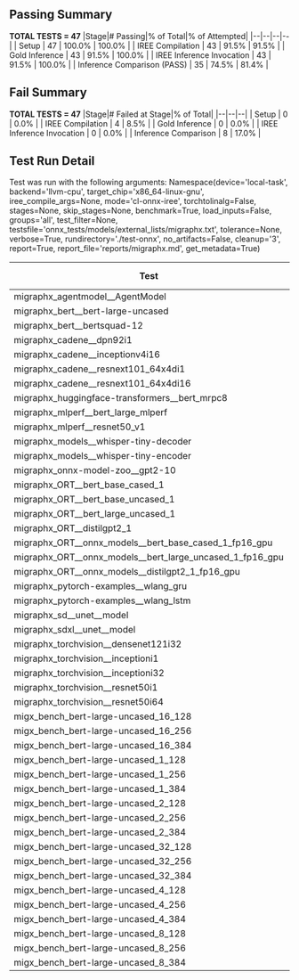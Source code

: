 ## Passing Summary

**TOTAL TESTS = 47**
|Stage|# Passing|% of Total|% of Attempted|
|--|--|--|--|
| Setup | 47 | 100.0% | 100.0% |
| IREE Compilation | 43 | 91.5% | 91.5% |
| Gold Inference | 43 | 91.5% | 100.0% |
| IREE Inference Invocation | 43 | 91.5% | 100.0% |
| Inference Comparison (PASS) | 35 | 74.5% | 81.4% |
## Fail Summary

**TOTAL TESTS = 47**
|Stage|# Failed at Stage|% of Total|
|--|--|--|
| Setup | 0 | 0.0% |
| IREE Compilation | 4 | 8.5% |
| Gold Inference | 0 | 0.0% |
| IREE Inference Invocation | 0 | 0.0% |
| Inference Comparison | 8 | 17.0% |
## Test Run Detail
Test was run with the following arguments:
Namespace(device='local-task', backend='llvm-cpu', target_chip='x86_64-linux-gnu', iree_compile_args=None, mode='cl-onnx-iree', torchtolinalg=False, stages=None, skip_stages=None, benchmark=True, load_inputs=False, groups='all', test_filter=None, testsfile='onnx_tests/models/external_lists/migraphx.txt', tolerance=None, verbose=True, rundirectory='./test-onnx', no_artifacts=False, cleanup='3', report=True, report_file='reports/migraphx.md', get_metadata=True)

| Test | Exit Status | Mean Benchmark Time (ms) | Notes |
|--|--|--|--|
| migraphx_agentmodel__AgentModel | Numerics | 0.8557573389881331 | |
| migraphx_bert__bert-large-uncased | PASS | 385.3825529416402 | |
| migraphx_bert__bertsquad-12 | compilation | None | |
| migraphx_cadene__dpn92i1 | PASS | 174.2885178989834 | |
| migraphx_cadene__inceptionv4i16 | PASS | 5663.736858715613 | |
| migraphx_cadene__resnext101_64x4di1 | PASS | 318.14287168284255 | |
| migraphx_cadene__resnext101_64x4di16 | PASS | 5614.272731045882 | |
| migraphx_huggingface-transformers__bert_mrpc8 | PASS | 414.11168687045574 | |
| migraphx_mlperf__bert_large_mlperf | Numerics | 1670.5459989607334 | |
| migraphx_mlperf__resnet50_v1 | PASS | 97.56114599960189 | |
| migraphx_models__whisper-tiny-decoder | PASS | 45.56579858301177 | |
| migraphx_models__whisper-tiny-encoder | Numerics | 276.1502025855912 | |
| migraphx_onnx-model-zoo__gpt2-10 | compilation | None | |
| migraphx_ORT__bert_base_cased_1 | PASS | 97.60811534665879 | |
| migraphx_ORT__bert_base_uncased_1 | PASS | 89.82649466229809 | |
| migraphx_ORT__bert_large_uncased_1 | PASS | 249.40416837731996 | |
| migraphx_ORT__distilgpt2_1 | PASS | 30.613766956156578 | |
| migraphx_ORT__onnx_models__bert_base_cased_1_fp16_gpu | Numerics | 87.68167491588326 | |
| migraphx_ORT__onnx_models__bert_large_uncased_1_fp16_gpu | Numerics | 270.3192563106616 | |
| migraphx_ORT__onnx_models__distilgpt2_1_fp16_gpu | Numerics | 45.45267278121577 | |
| migraphx_pytorch-examples__wlang_gru | PASS | 57.70999565720558 | |
| migraphx_pytorch-examples__wlang_lstm | PASS | 21.928270657857258 | |
| migraphx_sd__unet__model | import_model | None | |
| migraphx_sdxl__unet__model | import_model | None | |
| migraphx_torchvision__densenet121i32 | PASS | 1597.6271790762742 | |
| migraphx_torchvision__inceptioni1 | PASS | 191.21200374017158 | |
| migraphx_torchvision__inceptioni32 | PASS | 5707.477514942487 | |
| migraphx_torchvision__resnet50i1 | PASS | 85.9881853684783 | |
| migraphx_torchvision__resnet50i64 | PASS | 5465.628979106744 | |
| migx_bench_bert-large-uncased_16_128 | PASS | 1431.8893340726693 | |
| migx_bench_bert-large-uncased_16_256 | PASS | 3038.7610656519732 | |
| migx_bench_bert-large-uncased_16_384 | Numerics | 4714.390125125647 | |
| migx_bench_bert-large-uncased_1_128 | PASS | 152.24296425779661 | |
| migx_bench_bert-large-uncased_1_256 | PASS | 280.14035026232403 | |
| migx_bench_bert-large-uncased_1_384 | PASS | 366.5184446920951 | |
| migx_bench_bert-large-uncased_2_128 | PASS | 242.44007468223572 | |
| migx_bench_bert-large-uncased_2_256 | PASS | 445.656589542826 | |
| migx_bench_bert-large-uncased_2_384 | PASS | 683.9103425542513 | |
| migx_bench_bert-large-uncased_32_128 | PASS | 2907.4825582404933 | |
| migx_bench_bert-large-uncased_32_256 | PASS | 5770.991265773773 | |
| migx_bench_bert-large-uncased_32_384 | Numerics | 9402.469935516516 | |
| migx_bench_bert-large-uncased_4_128 | PASS | 416.3670626779397 | |
| migx_bench_bert-large-uncased_4_256 | PASS | 1108.1081082423527 | |
| migx_bench_bert-large-uncased_4_384 | PASS | 1274.5917613307633 | |
| migx_bench_bert-large-uncased_8_128 | PASS | 783.574947466453 | |
| migx_bench_bert-large-uncased_8_256 | PASS | 1500.913033882777 | |
| migx_bench_bert-large-uncased_8_384 | PASS | 2412.7105077107744 | |
